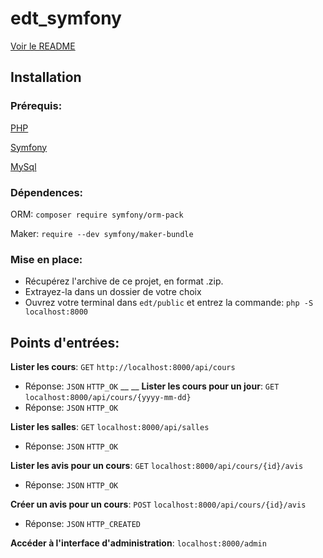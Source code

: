 # edt_symfony

[Voir le README](https://github.com/TanguyKerdevez/edt_symfony)

## Installation

### Prérequis: 

[PHP](https://www.php.net/manual/fr/install.php)

[Symfony](https://symfony.com/doc/current/setup.html)

[MySql](https://dev.mysql.com/downloads/installer)

### Dépendences:

ORM: ```composer require symfony/orm-pack```

Maker: ```require --dev symfony/maker-bundle```

### Mise en place:

- Récupérez l'archive de ce projet, en format .zip.
- Extrayez-la dans un dossier de votre choix
- Ouvrez votre terminal dans ```edt/public``` et entrez la commande: ```php -S localhost:8000```

## Points d'entrées:

**Lister les cours**: ```GET``` ```http://localhost:8000/api/cours```
- Réponse: ```JSON``` ```HTTP_OK```
__
__
**Lister les cours pour un jour**: ```GET``` ```localhost:8000/api/cours/{yyyy-mm-dd}``` 
- Réponse: ```JSON``` ```HTTP_OK```
  
**Lister les salles**: ```GET``` ```localhost:8000/api/salles``` 
- Réponse: ```JSON``` ```HTTP_OK```
  
**Lister les avis pour un cours**: ```GET``` ```localhost:8000/api/cours/{id}/avis``` 
- Réponse: ```JSON``` ```HTTP_OK```
  
**Créer un avis pour un cours**: ```POST``` ```localhost:8000/api/cours/{id}/avis``` 
- Réponse: ```JSON``` ```HTTP_CREATED```
  
**Accéder à l'interface d'administration**: ```localhost:8000/admin```
